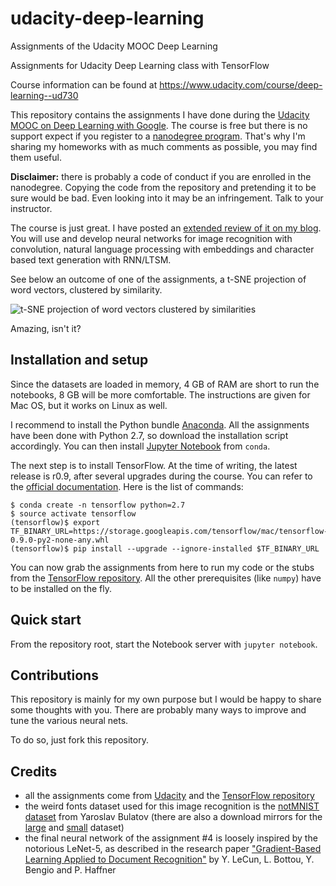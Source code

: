 

# udacity-deep-learning
Assignments of the Udacity MOOC Deep Learning

Assignments for Udacity Deep Learning class with TensorFlow

Course information can be found at https://www.udacity.com/course/deep-learning--ud730

This repository contains the assignments I have done during the [Udacity MOOC on Deep Learning with Google][udacity-deep-learning]. The course is free but there is no support expect if you register to a [nanodegree program][udacity-nanodegree]. That's why I'm sharing my homeworks with as much comments as possible, you may find them useful.

**Disclaimer:** there is probably a code of conduct if you are enrolled in the nanodegree. Copying the code from the repository and pretending it to be sure would be bad. Even looking into it may be an infringement. Talk to your instructor.

The course is just great. I have posted an [extended review of it on my blog][ab.com-udacity-deep-learning]. You will use and develop neural networks for image recognition with convolution, natural language processing with embeddings and character based text generation with RNN/LTSM.

See below an outcome of one of the assignments, a t-SNE projection of word vectors, clustered by similarity.

![t-SNE projection of word vectors clustered by similarities][tsne-word-vectors]

Amazing, isn't it?

## Installation and setup

Since the datasets are loaded in memory, 4 GB of RAM are short to run the notebooks, 8 GB will be more comfortable. The instructions are given for Mac OS, but it works on Linux as well.

I recommend to install the Python bundle [Anaconda][anaconda]. All the assignments have been done with Python 2.7, so download the installation script accordingly. You can then install [Jupyter Notebook][jupyter] from ``conda``. 

The next step is to install TensorFlow. At the time of writing, the latest release is r0.9, after several upgrades during the course. You can refer to the [official documentation][tensorflow-anaconda-install]. Here is the list of commands:

```
$ conda create -n tensorflow python=2.7
$ source activate tensorflow
(tensorflow)$ export TF_BINARY_URL=https://storage.googleapis.com/tensorflow/mac/tensorflow-0.9.0-py2-none-any.whl
(tensorflow)$ pip install --upgrade --ignore-installed $TF_BINARY_URL
```

You can now grab the assignments from here to run my code or the stubs from the [TensorFlow repository][tensorflow-repo]. All the other prerequisites (like ``numpy``) have to be installed on the fly.

## Quick start

From the repository root, start the Notebook server with ``jupyter notebook``.

## Contributions

This repository is mainly for my own purpose but I would be happy to share some thoughts with you. There are probably many ways to improve and tune the various neural nets.

To do so, just fork this repository. 

## Credits

+ all the assignments come from [Udacity][udacity-deep-learning] and the [TensorFlow repository][tensorflow-repo]
+ the weird fonts dataset used for this image recognition is the [notMNIST dataset][notmnist] from Yaroslav Bulatov (there are also a download mirrors for the [large][notmnist-large] and [small][notmnist-small] dataset)
+ the final neural network of the assignment #4 is loosely inspired by the notorious LeNet-5, as described in the research paper ["Gradient-Based Learning Applied to Document Recognition"][lenet-5] by Y. LeCun, L. Bottou, Y. Bengio and P. Haffner
 
[udacity-deep-learning]: https://www.udacity.com/course/deep-learning--ud730
[udacity-nanodegree]: https://www.udacity.com/nanodegree
[ab.com-udacity-deep-learning]: http://arnaudbertrand.io/blog/2016/06/21/deep-learning-and-tensorflow-mooc-udacity-with-google/

[jupyter]: http://jupyter.org/
[anaconda]: https://www.continuum.io/
[tensorflow-anaconda-install]: https://www.tensorflow.org/versions/r0.9/get_started/os_setup.html#anaconda-installation
[tensorflow-repo]: https://github.com/tensorflow/tensorflow/tree/master/tensorflow/examples/udacity

[notmnist]: http://yaroslavvb.blogspot.fr/2011/09/notmnist-dataset.html
[notmnist-large]: http://commondatastorage.googleapis.com/books1000/notMNIST_large.tar.gz
[notmnist-small]: http://commondatastorage.googleapis.com/books1000/notMNIST_small.tar.gz
[lenet-5]: http://yann.lecun.com/exdb/publis/pdf/lecun-98.pdf

[tsne-word-vectors]: https://raw.githubusercontent.com/Arn-O/udacity-deep-learning/master/assets/img/word-similarities-tsne.png "t-SNE projection of word vectors clustered by similarities"
